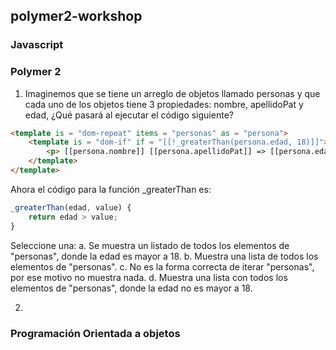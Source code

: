 ## polymer2-workshop

### Javascript

### Polymer 2

1. Imaginemos que se tiene un arreglo de objetos llamado personas y que cada uno de los objetos tiene 3 propiedades: nombre, apellidoPat y edad, ¿Qué pasará al ejecutar el código siguiente?

```html
<template is = "dom-repeat" items = "personas" as = "persona">
    <template is = "dom-if" if = "[[!_greaterThan(persona.edad, 18)]]">
        <p> [[persona.nombre]] [[persona.apellidoPat]] => [[persona.edad] ]</p>
    </template>
</template>
```

Ahora el código para la función _greaterThan es:
```javascript
_greaterThan(edad, value) {
    return edad > value;
}
```    
Seleccione una:
a. Se muestra un listado de todos los elementos de "personas", donde la edad es mayor a 18.
b. Muestra una lista de todos los elementos de "personas".
c. No es la forma correcta de iterar "personas", por ese motivo no muestra nada. 
d. Muestra una lista con todos los elementos de "personas", donde la edad no es mayor a 18.

2. 

### Programación Orientada a objetos 